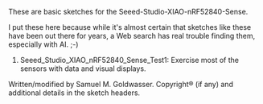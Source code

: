 These are basic sketches for the Seeed-Studio-XIAO-nRF52840-Sense.

I put these here because while it's almost certain that sketches like these have been out there for years, a Web search has real trouble finding them, especially with AI. ;-)

1. Seeed_Studio_XIAO_nRF52840_Sense_Test1: Exercise most of the sensors with data and visual displays.

Written/modified by Samuel M. Goldwasser.  Copyright® (if any) and additional details in the sketch headers.
